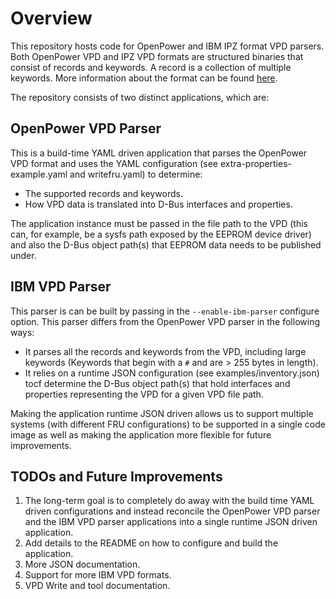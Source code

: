 # Overview

This repository hosts code for OpenPower and IBM IPZ format VPD parsers. Both
OpenPower VPD and IPZ VPD formats are structured binaries that consist of
records and keywords. A record is a collection of multiple keywords. More
information about the format can be found
[here](https://www-355.ibm.com/systems/power/openpower/posting.xhtml?postingId=1D060729AC96891885257E1B0053BC95).

The repository consists of two distinct applications, which are:

## OpenPower VPD Parser

This is a build-time YAML driven application that parses the OpenPower VPD
format and uses the YAML configuration (see extra-properties-example.yaml and
writefru.yaml) to determine:

- The supported records and keywords.
- How VPD data is translated into D-Bus interfaces and properties.

The application instance must be passed in the file path to the VPD (this can,
for example, be a sysfs path exposed by the EEPROM device driver) and also the
D-Bus object path(s) that EEPROM data needs to be published under.

## IBM VPD Parser

This parser is can be built by passing in the `--enable-ibm-parser` configure
option. This parser differs from the OpenPower VPD parser in the following ways:

- It parses all the records and keywords from the VPD, including large keywords
  (Keywords that begin with a `#` and are > 255 bytes in length).
- It relies on a runtime JSON configuration (see examples/inventory.json) tocf
  determine the D-Bus object path(s) that hold interfaces and properties
  representing the VPD for a given VPD file path.

Making the application runtime JSON driven allows us to support multiple systems
(with different FRU configurations) to be supported in a single code image as
well as making the application more flexible for future improvements.

## TODOs and Future Improvements

1. The long-term goal is to completely do away with the build time YAML driven
   configurations and instead reconcile the OpenPower VPD parser and the IBM VPD
   parser applications into a single runtime JSON driven application.
2. Add details to the README on how to configure and build the application.
3. More JSON documentation.
4. Support for more IBM VPD formats.
5. VPD Write and tool documentation.
